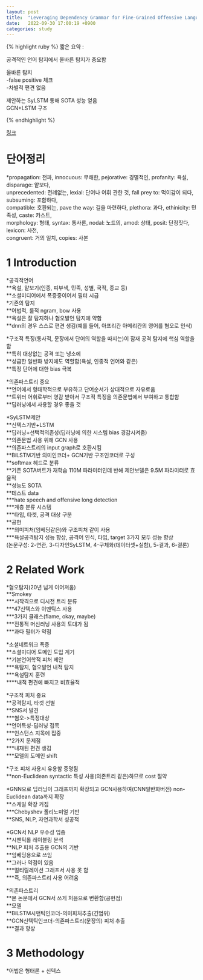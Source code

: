 ```yaml
---
layout: post
title:  "Leveraging Dependency Grammar for Fine-Grained Offensive Language Detection using Graph Convolutional Networks"
date:   2022-09-30 17:00:19 +0900
categories: study
---
```






{% highlight ruby %}
짧은 요약 :  

공격적인 언어 탐지에서 올바른 탐지가 중요함  


올바른 탐지  
-false positive 체크  
-차별적 편견 없음  


제안하는 SyLSTM 통해 SOTA 성능 얻음  
GCN+LSTM 구조  

{% endhighlight %}


[링크](https://drive.google.com/drive/folders/1gfg2VPZjYvfNgm5g7YUFfsYg5Z6WBcxg?usp=sharing)


# 단어정리  
*propagation: 전파, innocuous: 무해한, pejorative: 경멸적인, profanity: 욕설, disparage: 얕보다,   
unprecedented: 전례없는, lexial: 단어나 어휘 관한 것, fall prey to: 먹이감이 되다, subsuming: 포함하다,  
compatible: 호환되는, pave the way: 길을 마련하다, plethora: 과다, ethinicity: 민족성, caste: 카스트,  
morphology: 형태, syntax: 통사론, nodal: 노드의, amod: 상태, posit: 단정짓다, lexicon: 사전,  
congruent: 거의 일치, copies: 사본  
 

# 1 Introduction  
*공격적언어  
**욕설, 얕보기(인종, 피부색, 민족, 성별, 국적, 종교 등)  
**소셜미디어에서 폭증중이어서 필터 시급  
*기존의 탐지  
**어법적, 룰적 ngram, bow 사용  
**욕설은 잘 탐지하나 혐오발언 탐지에 약함  
**dnn의 경우 스스로 편견 생김(예를 들어, 아프리칸 아메리칸의 영어를 혐오로 인식)  


*구조적 특징(통사적, 문장에서 단어의 역할을 따지는)이 잠재 공격 탐지에 핵심 역할을 함  
**특히 대상없는 공격 또는 냉소에  
**성급한 일반화 방지에도 역할함(욕설, 인종적 언어와 같은)  
**특정 단어에 대한 bias 극복  


*의존파스트리 중요  
**언어에서 형태학적으로 부유하고 단어순서가 상대적으로 자유로움  
**트위터 어휘로부터 영감 받아서 구조적 특징을 의존문법에서 부여하고 통합함  
**딥러닝에서 사용할 경우 좋을 것  


*SyLSTM제안   
**신텍스기반+LSTM  
**딥러닝+선택적의존성(딥러닝에 의한 시스템 bias 경감시켜줌)  
**의존문법 사용 위해 GCN 사용  
**의존파스트리의 input graph로 호환시킴  
**BiLSTM기반 의미인코더+ GCN기반 구조인코더로 구성  
**softmax 헤드로 분류  
**기존 SOTA버트가 재학습 110M 파라미터인데 반해 제안보델은 9.5M 파라미터로 효율적  
**성능도 SOTA  
**테스트 data  
***hate speech and offensive long detection  
***계층 분류 시스템  
***타입, 타겟, 공격 대상 구분  
**공헌  
***의미피처(임베딩같은)와 구조피처 같이 사용  
***욕설공격탐지 성능 향상, 공격어 인식, 타입, target 3가지 모두 성능 향상  
(논문구성: 2-연관, 3-디자인SyLSTM, 4-구체화(데이터셋+실험), 5-결과, 6-결론)  


# 2 Related Work  
*혐오탐지(20년 넘게 이어져옴)  
**Smokey   
***시작격으로 디시전 트리 분류  
***47신텍스와 이멘틱스 사용  
***3가지 클래스(flame, okay, maybe)  
***전통적 머신러닝 사용의 토대가 됨  
***과다 필터가 약점  


*소셜네트워크 폭증  
**소셜미디어 도메인 도입 계기  
**기본언어학적 피처 제안  
***욕탐지, 혐오발언 내적 탐지  
***욕설탐지 훈련  
****내적 편견에 빠지고 비효율적  


*구조적 피처 중요  
**공격탐지, 타겟 선별  
**SNS서 발견  
***혐오->특정대상  
**언어특성-딥러닝 접목  
***인스턴스 지목에 집중  
**2가지 문제점  
***내재된 편견 생김  
***모델의 도메인 shift  


*구조 피처 사용시 유용함 증명됨  
**non-Euclidean syntactic 특성 사용(의존트리 같은)하므로 cost 절약  


*GNN으로 딥러닝이 그래프까지 확장되고 GCN사용하여(CNN일반화버전) non-Euclidean data까지 확장  
**스케일 확장 커짐  
***Chebyshev 폴리노미얼 기반  
**SNS, NLP, 자연과학서 성공적  


*GCN서 NLP 우수성 입증  
**시맨틱롤 레이블링 분석  
**NLP 피처 추출용 GCN의 기반  
**임베딩용으로 쓰임  
**그러나 약점이 있음  
***멀티릴레이션 그래프서 사용 못 함  
***즉, 의존파스트리 사용 어려움  


*의존파스트리  
**본 논문에서 GCN서 쓰게 처음으로 변환함(공헌점)  
**모델  
**BiLSTM시맨틱인코더-의미피처추출(긴범위)  
**GCN신텍틱인코더-의존파스트리(문장의) 피처 추출  
***결과 향상  



# 3 Methodology  
*어법은 형태론 + 신텍스  















































